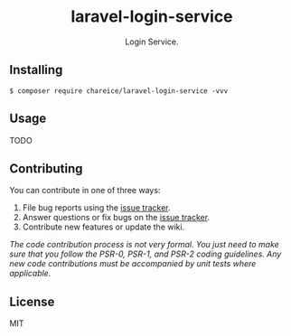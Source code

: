 <h1 align="center"> laravel-login-service </h1>

<p align="center"> Login Service.</p>


## Installing

```shell
$ composer require chareice/laravel-login-service -vvv
```

## Usage

TODO

## Contributing

You can contribute in one of three ways:

1. File bug reports using the [issue tracker](https://github.com/chareice/laravel-login-service/issues).
2. Answer questions or fix bugs on the [issue tracker](https://github.com/chareice/laravel-login-service/issues).
3. Contribute new features or update the wiki.

_The code contribution process is not very formal. You just need to make sure that you follow the PSR-0, PSR-1, and PSR-2 coding guidelines. Any new code contributions must be accompanied by unit tests where applicable._

## License

MIT
